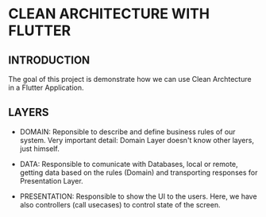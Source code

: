 # CLEAN ARCHITECTURE WITH FLUTTER


## INTRODUCTION

The goal of this project is demonstrate how we can use Clean Archtecture in a Flutter Application.

## LAYERS
 - DOMAIN: Reponsible to describe and define business rules of our system. Very important detail: Domain Layer doesn't know other layers, just himself.

 - DATA: Responsible to comunicate with Databases, local or remote, getting data based on the rules (Domain) and transporting responses for Presentation Layer.

 - PRESENTATION: Responsible to show the UI to the users. Here, we have also controllers (call usecases) to control state of the screen.
